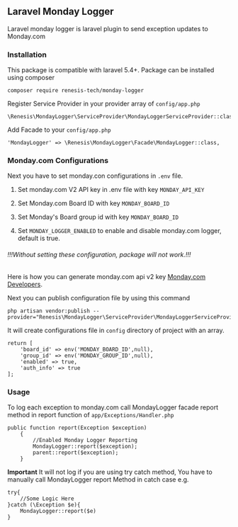 ## Laravel Monday Logger

Laravel monday logger is laravel plugin to send exception updates to Monday.com

### Installation

This package is compatible with laravel 5.4+.
Package can be installed using composer 

```$xslt
composer require renesis-tech/monday-logger
```

Register Service Provider in your provider array of ```config/app.php```

```$xslt
\Renesis\MondayLogger\ServiceProvider\MondayLoggerServiceProvider::class,
```
Add Facade to your ```config/app.php```

```$xslt
'MondayLogger' => \Renesis\MondayLogger\Facade\MondayLogger::class,
```

### Monday.com Configurations

Next you have to set monday.con configurations in ```.env``` file. 

1. Set monday.com V2 API key in .env file with key ```MONDAY_API_KEY```

2. Set Monday.com Board ID with key ```MONDAY_BOARD_ID```

3. Set Monday's Board group id with key ```MONDAY_BOARD_ID```

4. Set ```MONDAY_LOGGER_ENABLED``` to enable and disable monday.com logger, default is true.

###### !!!Without setting these configuration, package will not work.!!!

Here is how you can generate monday.com api v2 key [Monday.com Developers](https://monday.com/developers/v2).

Next you can publish configuration file by using this command 

```$xslt
php artisan vendor:publish --provider="Renesis\MondayLogger\ServiceProvider\MondayLoggerServiceProvider"
```

It will create configurations file in ``config`` directory of project
with an array.

```$xslt
return [
    'board_id' => env('MONDAY_BOARD_ID',null),
    'group_id' => env('MONDAY_GROUP_ID',null),
    'enabled' => true,
    'auth_info' => true
];
```

### Usage

To log each exception to monday.com call MondayLogger facade report method in report function of ```app/Exceptions/Handler.php```
```$xslt
public function report(Exception $exception)
    {
        //Enabled Monday Logger Reporting
        MondayLogger::report($exception);
        parent::report($exception);
    }
```

**Important**
It will not log if you are using try catch method, You have to manually call MondayLogger report Method in catch case
e.g.

```$xslt
try{
    //Some Logic Here
}catch (\Exception $e){
    MondayLogger::report($e)
}   
```

